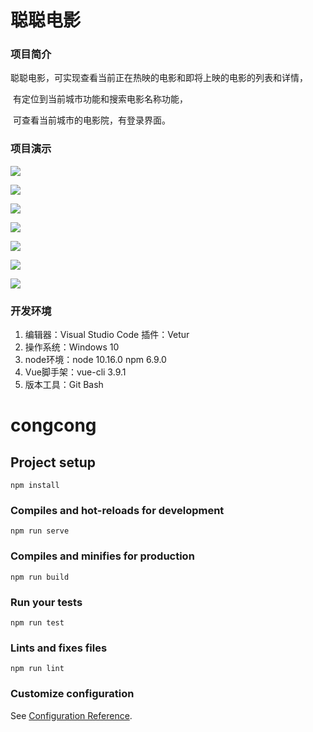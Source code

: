 # 聪聪电影

### 项目简介

​	聪聪电影，可实现查看当前正在热映的电影和即将上映的电影的列表和详情，

​	有定位到当前城市功能和搜索电影名称功能，

​	可查看当前城市的电影院，有登录界面。

### 项目演示

![](public/images/nowPlaying.png)

![](public/images/comingSoon.png)

![](public/images/movieDetail.png)

![](public/images/City.png)

![](public/images/Search.png)



![](public/images/cinemaList.png)

![](public/images/Login.png)

### 开发环境

1. 编辑器：Visual Studio Code     插件：Vetur
2. 操作系统：Windows 10
3. node环境：node 10.16.0     npm 6.9.0
4. Vue脚手架：vue-cli 3.9.1
5. 版本工具：Git Bash



# congcong

## Project setup
```
npm install
```

### Compiles and hot-reloads for development
```
npm run serve
```

### Compiles and minifies for production
```
npm run build
```

### Run your tests
```
npm run test
```

### Lints and fixes files
```
npm run lint
```

### Customize configuration
See [Configuration Reference](https://cli.vuejs.org/config/).
